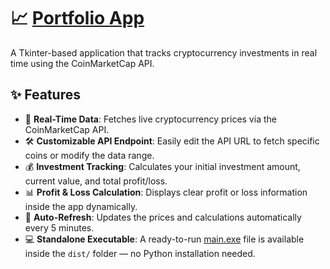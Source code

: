 # 📈 [Portfolio App](https://github.com/MohidulHaqueTushar/portfolio-app-with-Tkinter/tree/main)

A Tkinter-based application that tracks cryptocurrency investments in real time using the CoinMarketCap API.

## ✨ Features
- 🔗 **Real-Time Data**: Fetches live cryptocurrency prices via the CoinMarketCap API.
- 🛠️ **Customizable API Endpoint**: Easily edit the API URL to fetch specific coins or modify the data range.
- 💰 **Investment Tracking**: Calculates your initial investment amount, current value, and total profit/loss.
- 📊 **Profit & Loss Calculation**: Displays clear profit or loss information inside the app dynamically.
- 🔄 **Auto-Refresh**: Updates the prices and calculations automatically every 5 minutes.
- 💻 **Standalone Executable**: A ready-to-run [main.exe](https://github.com/MohidulHaqueTushar/portfolio-app-with-Tkinter/tree/main/dist) file is available inside the `dist/` folder — no Python installation needed.

